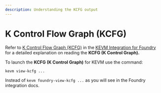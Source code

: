 ```yaml
---
description: Understanding the KCFG output
---
```


# K Control Flow Graph (KCFG)

Refer to [K Control Flow Graph (KCFG)](http://127.0.0.1:5000/s/T2KVb4tqbNdAsPxsEyPQ/kevm-foundry-integration-example/k-control-flow-graph-kcfg "mention") in the [KEVM Integration for Foundry](http://127.0.0.1:5000/o/MwuC1PgHx91Qm96rVCnq/s/T2KVb4tqbNdAsPxsEyPQ/ "mention") for a detailed explanation on reading the **KCFG (K Control Graph).**

To launch the **KCFG (K Control Graph)** for KEVM use the command:&#x20;

```
kevm view-kcfg ...
```

Instead of `kevm foundry-view-kcfg ...` as you will see in the Foundry integration docs.
